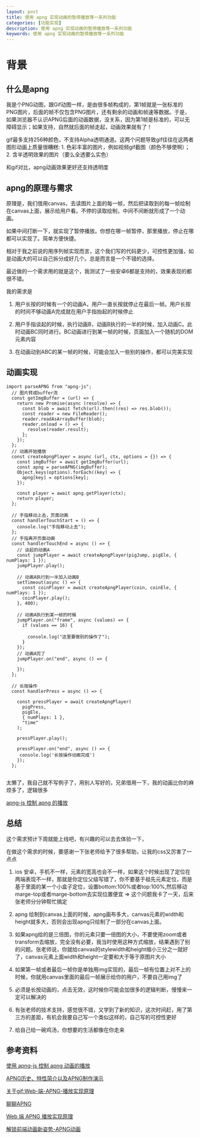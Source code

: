 ```yaml
---
layout: post
title: 使用 apng 实现动画的暂停播放等一系列功能
categories: [功能实现]
description: 使用 apng 实现动画的暂停播放等一系列功能
keywords: 使用 apng 实现动画的暂停播放等一系列功能
---
```


# 背景

## 什么是apng
我是个PNG动图，跟Gif动图一样，是由很多帧构成的，第1帧就是一张标准的PNG图片，后面的帧不仅包含PNG图片，还有剩余的动画和帧速等数据。于是，如果浏览器不认识APNG后面的动画数据，没关系，因为第1帧是标准的，可以无障碍显示；如果支持，自然就后面的帧走起，动画效果就有了！


gif最多支持256种颜色，不支持Alpha透明通道。这两个问题导致gif往往在这两者图形动画上质量很糟糕: 1. 色彩丰富的图片，例如视频gif截图（颜色不够使啊）；2. 含半透明效果的图片（要么全透要么实色）

和gif对比，apng动画效果更好还支持透明度

## apng的原理与需求

原理是，我们借用canvas，去读图片上面的每一帧，然后把读取到的每一帧绘制在canvas上面，展示给用户看。不停的读取绘制，中间不间断就形成了一个动画。

如果中间打断一下，就实现了暂停播放。你想在哪一帧暂停，那里播放，停止在哪都可以实现了。简单方便快捷。

相对于我之前说的用序列帧实现而言，这个我们写的代码更少，可控性更加强，如是动画大的可以自己拆分成好几个。总是而言是一个不错的选择。

最近做的一个需求用的就是这个，我测试了一些安卓6都是支持的，效果表现的都很不错。

我的需求是

1. 用户长按的时候有一个的动画A，用户一直长按就停止在最后一帧。用户长按的时间不够动画A完成就在用户手指抬起的时候停止

2. 用户手指谈起的时候，执行动画B，动画B执行的一半的时候，加入动画C。此时动画BC同时进行。BC动画进行到某一帧的时候，页面加入一个随机的DOM元素内容

3. 在动画动到ABC的某一帧的时候，可能会加入一些别的操作，都可以完美实现

## 动画实现

```
import parseAPNG from "apng-js";
  // 图片转成buffer流
  const getImgBuffer = (url) => {
    return new Promise(async (resolve) => {
      const blob = await fetch(url).then((res) => res.blob());
      const reader = new FileReader();
      reader.readAsArrayBuffer(blob);
      reader.onload = () => {
        resolve(reader.result);
      };
    });
  };
  // 动画开始播放
  const createApngPlayer = async (url, ctx, options = {}) => {
    const imgBuffer = await getImgBuffer(url);
    const apng = parseAPNG(imgBuffer);
    Object.keys(options).forEach((key) => {
      apng[key] = options[key];
    });

    const player = await apng.getPlayer(ctx);
    return player;
  };

  // 手指移动上去，页面动画
  const handlerTouchStart = () => {
    console.log("手指移动上去");
  };
  // 手指离开页面动画
  const handlerTouchEnd = async () => {
    // 谈起的动画A
    const jumpPlayer = await createApngPlayer(pigJump, pigEle, { numPlays: 1 });
    jumpPlayer.play();

    // 动画A执行到一半加入动画B
    setTimeout(async () => {
      const coinPlayer = await createApngPlayer(coin, coinEle, { numPlays: 1 });
      coinPlayer.play();
    }, 400);

    // 动画A执行到某一帧的时候
    jumpPlayer.on("frame", async (values) => {
      if (values == 16) {
        
        console.log("这里要做别的操作了");
      }
    });
    // 动画A完了
    jumpPlayer.on("end", async () => {
      
    });
  };

  // 长按操作
  const handlerPress = async () => {

    const pressPlayer = await createApngPlayer(
      pigPress,
      pigEle,
      { numPlays: 1 },
      "time"
    );

    pressPlayer.play();

    pressPlayer.on("end", async () => {
     console.log('长按操作动画完成')
    });
  };


```

太懒了，我自己就不写例子了，用别人写好的，兄弟借用一下，我的动画比你的麻烦多了，逻辑很多

[apng-js 控制 apng 的播放](https://codepen.io/jrainlau/pen/abWmaNK)

## 总结
这个需求预计下周就能上线吧，有兴趣的可以去去体验一下，

在做这个需求的时候，要感谢一下张老师给予了很多帮助，让我的css又厉害了一点点

1. ios 安卓，手机不一样，元素的宽高也会不一样，如果这个时候出现了定位在两端表现不一样，那就是你定位父级写错了，你不要基于祖先元素定位，而是基于里面的某一个小盒子定位，设置bottom:100%或者top:100%,然后移动marge-top或者marge-bottom去实现位置便宜 => 这个问题我卡了一天，后来张老师分分钟帮忙搞定

2. apng 绘制到canvas上面的时候，apng画布多大，canvas元素的width和height就多大，否则会出现apng只绘制了一部分在canvas上面。

3. 如果apng给的是三倍图，你的元素只要一倍图的大小，不要使用zoom或者transform去缩放，完全没有必要，我当时使用这种方式缩放，结果遇到了别的问题。张老师说，你就给canvas的stylewidth和height缩小三分之一就好了，canvas元素上面width和height一定要和大于等于原图片大小

4. 如果第一帧或者最后一帧你是单独用img实现的，最后一帧有位置上对不上的时候，你就用canvas里面的最后一帧展示给你的用户，不要自己用img了

5. 必须是长按动画的，点击无效，这时候你可能会加很多的逻辑判断，慢慢来一定可以解决的

6. 有张老师的技术支持，感觉很不错，又学到了新的知识，这次时间赶，用了第三方的差距，有机会我要自己写一个类似这样的，自己写的可控性更好

7. 给自己给一碗鸡汤，你想要的生活都像在你走来
## 参考资料
[使用 apng-js 控制 apng 动画的播放](https://juejin.cn/post/6983583063049666568#comment)

[APNG历史、特性简介以及APNG制作演示](https://www.zhangxinxu.com/wordpress/2014/09/apng-history-character-maker-editor/)

[关于gif:Web-端-APNG-播放实现原理](https://lequ7.com/guan-yu-gifweb-duan-apng-bo-fang-shi-xian-yuan-li.html)

[聊聊APNG](https://segmentfault.com/a/1190000039818374)

[Web 端 APNG 播放实现原理](https://segmentfault.com/a/1190000023516861)

[解锁前端动画新姿势-APNG动画](https://juejin.cn/post/6967166476029542408)
